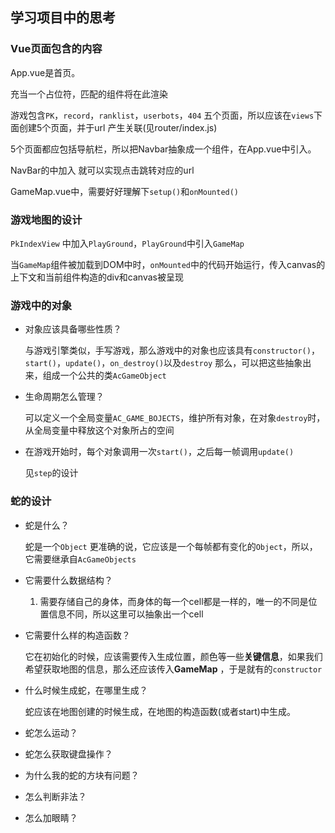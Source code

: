 ## 学习项目中的思考



### Vue页面包含的内容

App.vue是首页。

<router-view>充当一个占位符，匹配的组件将在此渲染

游戏包含`PK`，`record`，`ranklist`，`userbots`，`404` 五个页面，所以应该在`views`下面创建5个页面，并于url 产生关联(见router/index.js)

5个页面都应包括导航栏，所以把Navbar抽象成一个组件，在App.vue中引入。

NavBar的中加入<router-link> 就可以实现点击跳转对应的url

GameMap.vue中，需要好好理解下`setup()`和`onMounted()`

### 游戏地图的设计

`PkIndexView` 中加入`PlayGround`，`PlayGround`中引入`GameMap`

 当`GameMap`组件被加载到DOM中时，`onMounted`中的代码开始运行，传入canvas的上下文和当前组件构造的div和canvas被呈现



### 游戏中的对象

* 对象应该具备哪些性质？

  与游戏引擎类似，手写游戏，那么游戏中的对象也应该具有`constructor()`，`start()`，`update()`，`on_destroy()`以及`destroy` 那么，可以把这些抽象出来，组成一个公共的类`AcGameObject`

* 生命周期怎么管理？

  可以定义一个全局变量`AC_GAME_BOJECTS`，维护所有对象，在对象`destroy`时，从全局变量中释放这个对象所占的空间

* 在游戏开始时，每个对象调用一次`start()`，之后每一帧调用`update()`

  见`step`的设计






### 蛇的设计

* 蛇是什么？

  蛇是一个`Object` 更准确的说，它应该是一个每帧都有变化的`Object`，所以，它需要继承自`AcGameObjects` 

* 它需要什么数据结构？

  1. 需要存储自己的身体，而身体的每一个cell都是一样的，唯一的不同是位置信息不同，所以这里可以抽象出一个cell

* 它需要什么样的构造函数？

  它在初始化的时候，应该需要传入生成位置，颜色等一些**关键信息**，如果我们希望获取地图的信息，那么还应该传入**GameMap** ，于是就有的`constructor`

* 什么时候生成蛇，在哪里生成？

  蛇应该在地图创建的时候生成，在地图的构造函数(或者start)中生成。
  
* 蛇怎么运动？



* 蛇怎么获取键盘操作？
* 为什么我的蛇的方块有问题？
* 怎么判断非法？
* 怎么加眼睛？
